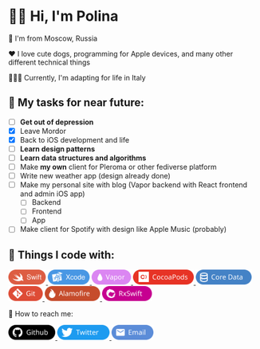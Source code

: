# 👋🏻 Hi, I'm Polina   
📍 I'm from Moscow, Russia  

❤️ I love cute dogs, programming for Apple devices, and many other different technical things

👩🏼‍💻 Currently, I'm adapting for life in Italy

## 👀 My tasks for near future:  
- [ ] **Get out of depression**
- [X] Leave Mordor
- [X] Back to iOS development and life
- [ ] **Learn design patterns**
- [ ] **Learn data structures and algorithms**
- [ ] Make **my own** client for Pleroma or other fediverse platform
- [ ] Write new weather app (design already done)
- [ ] Make my personal site with blog (Vapor backend with React frontend and admin iOS app)
  - [ ] Backend
  - [ ] Frontend
  - [ ] App
- [ ] Make client for Spotify with design like Apple Music (probably)

## 🥰 Things I code with:   

<p>
  <a href="https://www.swift.org/">
    <img src="./Assets/Technologies/Swift.svg" alt="Swift" height="30">
  </a>
  <a href="https://apps.apple.com/ru/app/xcode/id497799835?mt=12">
    <img src="./Assets/Technologies/Xcode.svg" alt="Xcode" height="30">
  </a>
  <a href="https://vapor.codes/">
    <img src="./Assets/Technologies/Vapor.svg" alt="Vapor" height="30">
  </a>
  <a href="https://cocoapods.org/">
    <img src="./Assets/Technologies/CocoaPods.svg" alt="CocoaPods" height="30">
  </a>
  <a href="https://en.wikipedia.org/wiki/Core_Data">
    <img src="./Assets/Technologies/CoreData.svg" alt="Core Data" height="30">
  </a>
  <a href="https://git-scm.com/">
    <img src="./Assets/Technologies/Git.svg" alt="Git" height="30">
  </a>
  <a href="https://github.com/Alamofire/Alamofire">
    <img src="./Assets/Technologies/Alamofire.svg" alt="Alamofire" height="30">
  </a>
  <a href="https://github.com/ReactiveX/RxSwift">
    <img src="./Assets/Technologies/RxSwift.svg" alt="RxSwift" height="30">
  </a>
</p>

👻 How to reach me:  
<p>
  <a href="https://github.com/bldjad1488">
    <img src="./Assets/Social/Github.svg" alt="Github" height="30">
  </a>
  <a href="https://twitter.com/pol1n04ka1337">
    <img src="./Assets/Social/Twitter.svg" alt="Twitter" height="30">
  </a>
  <a href="mailto:314kachu1337@gmail.com?subject=subject text">
    <img src="./Assets/Social/Email.svg" alt="Email" height="30">
  </a>
</p>